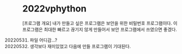 # 2022vphython
[프로그램 개요]
내가 만들고 싶은 프로그램은 보안을 위한 비밀번호 프로그램이다. 이 프로그램은 최대한 빠르고 끊기지 않게 만들어서 보안 프로그램에서 쓰였으면 좋겠다.

20220531. 파일 어디감...?
20220607. 생각보다 재미있었고 다음에 만들 프로그램이 기대된다.

